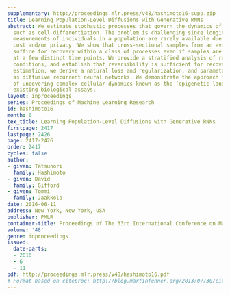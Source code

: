 ```yaml
---
supplementary: http://proceedings.mlr.press/v48/hashimoto16-supp.zip
title: Learning Population-Level Diffusions with Generative RNNs
abstract: We estimate stochastic processes that govern the dynamics of evolving populations
  such as cell differentiation. The problem is challenging since longitudinal trajectory
  measurements of individuals in a population are rarely available due to experimental
  cost and/or privacy. We show that cross-sectional samples from an evolving population
  suffice for recovery within a class of processes even if samples are available only
  at a few distinct time points. We provide a stratified analysis of recoverability
  conditions, and establish that reversibility is sufficient for recoverability. For
  estimation, we derive a natural loss and regularization, and parameterize the processes
  as diffusive recurrent neural networks. We demonstrate the approach in the context
  of uncovering complex cellular dynamics known as the ‘epigenetic landscape’ from
  existing biological assays.
layout: inproceedings
series: Proceedings of Machine Learning Research
id: hashimoto16
month: 0
tex_title: Learning Population-Level Diffusions with Generative RNNs
firstpage: 2417
lastpage: 2426
page: 2417-2426
order: 2417
cycles: false
author:
- given: Tatsunori
  family: Hashimoto
- given: David
  family: Gifford
- given: Tommi
  family: Jaakkola
date: 2016-06-11
address: New York, New York, USA
publisher: PMLR
container-title: Proceedings of The 33rd International Conference on Machine Learning
volume: '48'
genre: inproceedings
issued:
  date-parts:
  - 2016
  - 6
  - 11
pdf: http://proceedings.mlr.press/v48/hashimoto16.pdf
# Format based on citeproc: http://blog.martinfenner.org/2013/07/30/citeproc-yaml-for-bibliographies/
---
```

